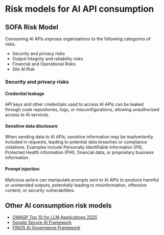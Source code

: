 
# Risk models for AI API consumption

## SOFA Risk Model

Consuming AI APIs exposes organisations to the following categories of risks.

- Security and privacy risks
- Output Integrity and reliability risks
- Financial and Operational Risks
- Silo AI Risk

### Security and privacy risks

#### Credential leakage

API keys and other credentials used to access AI APIs can be leaked through
 code repositories, logs, or misconfigurations, allowing unauthorized access
 to AI services.

#### Sensitive data disclosure

When sending data to AI APIs, sensitive information may be inadvertently
 included in requests, leading to potential data breaches or compliance
 violations. Examples include Personally Identifiable Information (PII),
 Protected Health information (PHI), financial data, or proprietary business
 information.

#### Prompt injection

Malicious actors can manipulate prompts sent to AI APIs to produce harmful or
 unintended outputs, potentially leading to misinformation, offensive content,
 or security vulnerabilities.

## Other AI consumption risk models

- [OWASP Top 10 for LLM Applications 2025](https://genai.owasp.org/llm-top-10/)
- [Google Secure AI Framework](https://saif.google/secure-ai-framework/risks)
- [FINOS AI Governance Framework](https://air-governance-framework.finos.org/)
